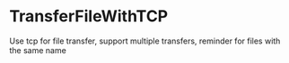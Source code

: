 # TransferFileWithTCP
Use tcp for file transfer, support multiple transfers, reminder for files with the same name
